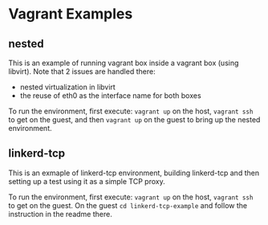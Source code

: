# Vagrant Examples
## nested
This is an example of running vagrant box inside a vagrant box (using libvirt). Note that 2 issues are handled there:
* nested virtualization in libvirt
* the reuse of eth0 as the interface name for both boxes

To run the environment, first execute: ```vagrant up``` on the host, ```vagrant ssh``` to get on the guest, and then ```vagrant up``` on the guest to bring up the nested environment.
## linkerd-tcp
This is an exmaple of linkerd-tcp environment, building linkerd-tcp and then setting up a test using it as a simple TCP proxy.

To run the environment, first execute: ```vagrant up``` on the host, ```vagrant ssh``` to get on the guest. On the guest ```cd linkerd-tcp-example``` and follow the instruction in the readme there.
